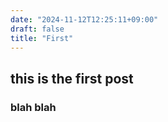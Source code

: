 ```yaml
---
date: "2024-11-12T12:25:11+09:00"
draft: false
title: "First"
---
```


## this is the first post

### blah blah
